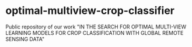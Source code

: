 # optimal-multiview-crop-classifier
 Public repository of our work "IN THE SEARCH FOR OPTIMAL MULTI-VIEW LEARNING MODELS FOR CROP CLASSIFICATION WITH GLOBAL REMOTE SENSING DATA"
